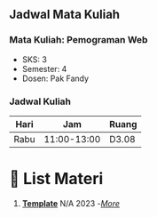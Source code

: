 ## Jadwal Mata Kuliah

### Mata Kuliah: Pemograman Web
- SKS: 3
- Semester: 4
- Dosen: Pak Fandy

### Jadwal Kuliah
| Hari   | Jam       | Ruang     |
| ------ | --------- | --------- |
| Rabu  | 11:00-13:00 | D3.08   |


# 🚀 List Materi

1.  [**Template**](#) N/A 2023 -[_More_](#)